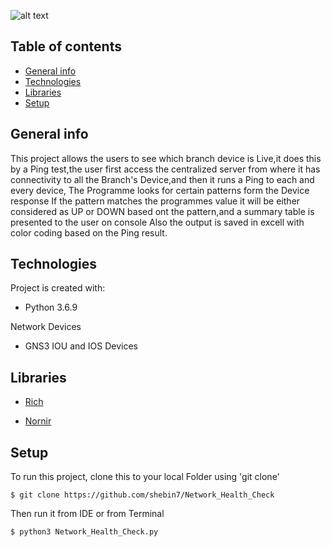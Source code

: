 ![alt text](https://github.com/shebin7/Network_Health_Check/blob/master/Advance_Ping_Dev.gif)

## Table of contents
* [General info](#general-info)
* [Technologies](#technologies)
* [Libraries](#libraries)
* [Setup](#setup)

## General info
This project allows the users to see which branch device is Live,it does this by a Ping test,the user first access the centralized server from where it has 
connectivity to all the Branch's Device,and then it runs a Ping to each and every device, The Programme looks for certain patterns form the Device response 
If the pattern matches the programmes value it will be either considered as UP or DOWN based ont the pattern,and a summary table is presented to the user on console
Also the output is saved in excell with color coding based on the Ping result.

## Technologies
Project is created with:
* Python 3.6.9

Network Devices 
* GNS3 IOU and IOS Devices


## Libraries
 * [Rich](https://rich.readthedocs.io/en/latest/)

 * [Nornir](https://nornir.readthedocs.io/en/latest/)


	
## Setup
To run this project, clone this to your local Folder using 'git clone'

```
$ git clone https://github.com/shebin7/Network_Health_Check
```
Then run it from IDE or from Terminal 
```
$ python3 Network_Health_Check.py
```

